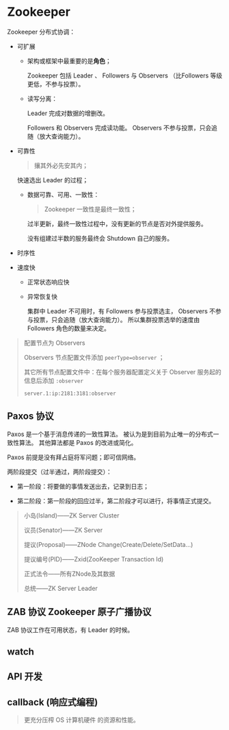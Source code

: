 # Zookeeper


Zookeeper 分布式协调：

* 可扩展

  * 架构或框架中最重要的是**角色**；
  
    Zookeeper 包括 Leader 、 Followers 与 Observers （比Followers 等级更低，不参与投票）。

  * 读写分离：
  
    Leader 完成对数据的增删改。
  
    Followers 和 Observers 完成读功能。 Observers 不参与投票，只会追随（放大查询能力）。
  

* 可靠性

  > 攘其外必先安其内；

  快速选出 Leader 的过程；

  * 数据可靠、可用、一致性：
  
    > Zookeeper 一致性是最终一致性；
    
    过半更新，最终一致性过程中，没有更新的节点是否对外提供服务。

    没有组建过半数的服务最终会 Shutdown 自己的服务。

* 时序性

* 速度快

  * 正常状态响应快
  * 异常恢复快
  
    集群中 Leader 不可用时，有 Followers 参与投票选主， Observers 不参与投票，只会追随（放大查询能力）。
    所以集群投票选举的速度由 Followers 角色的数量来决定。


> 配置节点为 Observers
> 
> Observers 节点配置文件添加 `peerType=observer` ；
> 
> 其它所有节点配置文件中：在每个服务器配置定义关于 Observer 服务起的信息后添加 `:observer`
> 
> `server.1:ip:2181:3181:observer`

## Paxos 协议


Paxos 是一个基于消息传递的一致性算法。
被认为是到目前为止唯一的分布式一致性算法。
其他算法都是 Paxos 的改进或简化。


Paxos 前提是没有拜占庭将军问题；即可信网络。


两阶段提交（过半通过，两阶段提交）：

* 第一阶段：将要做的事情发送出去，记录到日志；

* 第二阶段：第一阶段的回应过半，第二阶段才可以进行，将事情正式提交。


> 小岛(Island)——ZK Server Cluster
> 
> 议员(Senator)——ZK Server
> 
> 提议(Proposal)——ZNode Change(Create/Delete/SetData…)
> 
> 提议编号(PID)——Zxid(ZooKeeper Transaction Id)
> 
> 正式法令——所有ZNode及其数据
> 
> 总统——ZK Server Leader


## ZAB 协议 Zookeeper 原子广播协议


ZAB 协议工作在可用状态，有 Leader 的时候。

## watch


## API 开发


## callback (响应式编程)


> 更充分压榨 OS 计算机硬件 的资源和性能。
